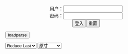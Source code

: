 <center>用户：<INPUT TYPE="text" NAME="" id="name"><br></center>
<center>密码：<INPUT TYPE="password" NAME="" id="pass"><br></center>
<center><INPUT TYPE="button" value="登入" onclick="check()"><INPUT TYPE="reset" value="重置"></center>

<div style="display: none" id="mdm" name="dmd">
  <button onclick="location.reload()">Cover 0</button>
</div>

<button style="display: none" name="dmd" onclick="toggleb()">toggle</button>
<button onclick="loadparse()">loadparse</button>

<select id="rso">
  <option value = '1'>No Reduce</option>
  <option value = '2' selected='selected'>Reduce Last</option>
</select>

<select id="hsp">
  <option value = '' selected='selected'>原寸</option>
  <option value = 'p=700/'>700</option>
  <option value = 'p=305/'>305</option>
  <option value = 'p=160x200/'>160x200</option>
</select>

<br>
<div style="display: none" id="mdc" name="dmd">
</div>

<pre style="display: none" id = "raw">
<!-- 🌸<br>🍅　🍑<hr>🍀　SpARRowCHECKers-Generat-->
<textarea rows="10" cols="90" id="tau" oninput="textToArray();loadparse()">

https://static9.hentai-cosplays.com/upload/20220605/300/306678/p=700/330.jpg
https://static8.hentai-cosplays.com/upload/20220327/294/300235/p=700/79.jpg
https://static9.hentai-cosplays.com/upload/20220604/300/306577/p=700/47.jpg
https://static8.hentai-cosplays.com/upload/20220322/293/299760/p=700/12.jpg
https://static9.hentai-cosplays.com/upload/20220602/300/306430/p=700/80.jpg
https://static9.hentai-cosplays.com/upload/20220527/299/305994/p=700/137.jpg
https://static2.hentai-cosplays.com/upload/20200316/150/152815/p=700/41.jpg
https://static10.porn-images-xxx.com/upload/20220116/1028/1052111/p=700/35.jpg
https://static8.hentai-cosplays.com/upload/20220401/294/300888/p=700/20.jpg

</textarea><br><!-- 🍀<br>🍑　🍅<hr>🌸 -->

<textarea rows="30" cols="100" id="tar" oninput="loadparse()">

网络姬-乐摄图
https://www.leshetu.com/xz/wlj

https://img.156135784.xyz/images/2022/04/29/768fdd1087af9b21b5df18abe76edb41.jpg

<font size="1" style="color:#DCDCDC">2022-06-07</font>

STEFANIA FERRARIO - エロコスプレ
https://ja.hentai-cosplays.com/image/stefania-ferrario/

https://static9.hentai-cosplays.com/upload/20220605/300/306678/p=700/330.jpg

<font size="1" style="color:#DCDCDC">2022-06-06</font>

[JVID] 璃奈酱 - 旅馆美人的邂逅 - エロコスプレ
https://ja.hentai-cosplays.com/image/jvid/

https://static8.hentai-cosplays.com/upload/20220327/294/300235/p=700/79.jpg

<font size="1" style="color:#DCDCDC">2022-06-06</font>

PoppaChan - Gawr Gura 1 - エロコスプレ
https://ja.hentai-cosplays.com/image/poppachan-gawr-gura-1/

https://static9.hentai-cosplays.com/upload/20220604/300/306577/p=700/47.jpg

<font size="1" style="color:#DCDCDC">2022-06-06</font>

Oichi - Sirius - エロコスプレ
https://ja.hentai-cosplays.com/image/oichi-sirius/

https://static8.hentai-cosplays.com/upload/20220322/293/299760/p=700/12.jpg

<font size="1" style="color:#DCDCDC">2022-06-04</font>

网红Coser@疯猫ss 2022新春生日本01 黑毛衣少女 - エロコスプレ
https://ja.hentai-cosplays.com/image/coserss-2022-new-year-japan-01--girl/

https://static9.hentai-cosplays.com/upload/20220602/300/306430/p=700/80.jpg

<font size="1" style="color:#DCDCDC">2022-06-03</font>

JVID YJ - エロコスプレ
https://ja.hentai-cosplays.com/image/jvid-yj/

https://static9.hentai-cosplays.com/upload/20220527/299/305994/p=700/137.jpg

<font size="1" style="color:#DCDCDC">2022-06-03</font>

护士姐姐 [41P-551MB] - エロコスプレ
https://ja.hentai-cosplays.com/image/zhao-zhao-41p-551mb/

https://static2.hentai-cosplays.com/upload/20200316/150/152815/p=700/41.jpg

<font size="1" style="color:#DCDCDC">2022-06-03</font>

Yaojingshe V2004 蘇玮 [35P] - ３次エロ画像 - エロ画像
https://ja.porn-images-xxx.com/image/yaojingshe-v2004-su--35p/

https://static10.porn-images-xxx.com/upload/20220116/1028/1052111/p=700/35.jpg

<font size="1" style="color:#DCDCDC">2022-05-17</font>

真是太可怕了(尸体)紧身裤不直接穿不行啊变态啊 1 - エロコスプレ
https://ja.hentai-cosplays.com/image/shinkore-ying-chen--direct-non-wearing-1/

https://static8.hentai-cosplays.com/upload/20220401/294/300888/p=700/20.jpg

<font size="1" style="color:#DCDCDC">2022-05-17</font>

</textarea>
</pre>

<link
  rel="stylesheet"
  href="https://cdn.jsdelivr.net/npm/@fancyapps/ui/dist/fancybox.css"
/>
<script src="https://cdn.jsdelivr.net/npm/@fancyapps/ui@4.0/dist/fancybox.umd.js"></script>

<script type="text/javascript">

var __urlRegex = /(\b(https?|ftp|file):\/\/[-A-Z0-9+&@#\/%?=~_|!:,.;]*[-A-Z0-9+&@#\/%=~_|])/ig;
var __imgRegex = /\.(?:jpe?g|gif|png|webp)$/i;

textToArray();
loadparse();

function parseURL($string){

    var exp = __urlRegex;
    return $string.replace(exp,function(match){
            __imgRegex.lastIndex=0;
            if(__imgRegex.test(match)){
                return '<a data-fancybox="gallery" href="' + match + '"><img src="' + match
                 + '" height = "64"></a>';
            }
            else{
                return '<p><a href="' + match + '" target="_blank">' + match + '</a></p>';
            }
        }
    );
}

function textToArray(){
  var textArea = document.getElementById("tau");
  var arrayFromTextArea = textArea.value.split(String.fromCharCode(10));
  for ( var i = 0; i < arrayFromTextArea.length; i++ ) {
    generateM(arrayFromTextArea[i]);
  }
}

function generateM(url) {
  mdm.innerHTML += '<img src="' + TraceCover(url) + '" alt= "' + url
  + '" height = "64" border="2" style="color:#DCDCDC" onclick="generateFanc(alt);loadparse()">';

}

function TraceCover(url) {
  var SegmentArr = url.split('/');

  var Extens = SegmentArr.slice(-1).join().split('.').pop();
  var SegmentCount = SegmentArr.length - 2;

  var TopHalf = SegmentArr.slice(0,SegmentCount).join('/');

  return TopHalf + '/p=160x200/1.' + Extens + '\n';

}

function generateFanc(url) {
  var SegmentArr = url.split('/');
  var GeneratCount = SegmentArr.slice(-1).join().split('.').shift();
  var Extens = SegmentArr.slice(-1).join().split('.').pop();
  var SegmentCount = SegmentArr.length;
  var ReduceSegments = document.getElementById('rso').value;
  var HentaiSizeP = document.getElementById('hsp').value;
  var TopHalf = SegmentArr.slice(0,SegmentCount - ReduceSegments).join('/');
  tar.innerHTML = '';

  for (var j = 1; j <= GeneratCount; j++) {
    tar.innerHTML += TopHalf + '/' + HentaiSizeP + j + '.' + Extens + '\n';
  }
}

function loadparse() {
  mdc.innerHTML = parseURL(tar.value);
}

function check(){
  var name=document.getElementById("name").value;
  var pass=document.getElementById("pass").value;
  if(name==!/[^\s]/.test(new Date().getTime()) && pass==String.fromCharCode(window.atob("MTIx"))){
    var nd = document.getElementsByName("dmd");
    for (var i = 0; i <= nd.length; i++) {
      nd[i].style.display = "";
      }
      }else{
      }
}

function toggleb() {
  var x = document.getElementById("raw");
  if (x.style.display === "none") {
    x.style.display = "";
  } else {
    x.style.display = "none";
  }
}

</script>
